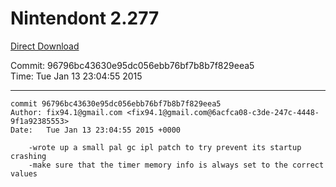 # Nintendont 2.277
[Direct Download](./Nintendont.zip)

Commit: 96796bc43630e95dc056ebb76bf7b8b7f829eea5  
Time: Tue Jan 13 23:04:55 2015   

-----

```
commit 96796bc43630e95dc056ebb76bf7b8b7f829eea5
Author: fix94.1@gmail.com <fix94.1@gmail.com@6acfca08-c3de-247c-4448-9f1a92385553>
Date:   Tue Jan 13 23:04:55 2015 +0000

    -wrote up a small pal gc ipl patch to try prevent its startup crashing
    -make sure that the timer memory info is always set to the correct values
```
